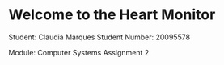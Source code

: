 Welcome to the Heart Monitor
==============================

Student: Claudia Marques
Student Number: 20095578

Module: Computer Systems Assignment 2

